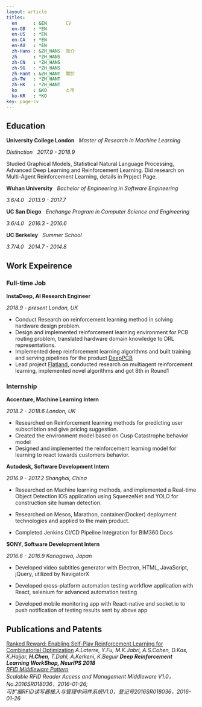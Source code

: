 ```yaml
---
layout: article
titles:
  en      : &EN       CV
  en-GB   : *EN
  en-US   : *EN
  en-CA   : *EN
  en-AU   : *EN
  zh-Hans : &ZH_HANS  简介
  zh      : *ZH_HANS
  zh-CN   : *ZH_HANS
  zh-SG   : *ZH_HANS
  zh-Hant : &ZH_HANT  關於
  zh-TW   : *ZH_HANT
  zh-HK   : *ZH_HANT
  ko      : &KO       소개
  ko-KR   : *KO
key: page-cv
---
```


## Education

**University College London**  &nbsp;  *Master of Research in Machine Learning*

*Distinction    &nbsp;  2017.9 - 2018.9*

Studied Graphical Models, Statistical Natural Language Processing, Advanced Deep Learning and Reinforcement Learning. Did research on Multi-Agent Reinforcement Learning, details in Prpject Page.

**Wuhan University**  &nbsp; *Bachelor of Engineering in Software Engineering*

*3.6/4.0  &nbsp; 2013.9 - 2017.7*

**UC San Diego**  &nbsp; *Enchange Program in Computer Science and Engineering*

*3.6/4.0  &nbsp; 2016.3 - 2016.6*

**UC Berkeley**  &nbsp; *Summer School*

*3.7/4.0  &nbsp; 2014.7 - 2014.8*

## Work Expeirence 

### Full-time Job

**InstaDeep, AI Research Engineer**

*2018.9 - present London, UK*

- Conduct Research on reinforcement learning method in solving hardware design problem.
- Design and implemented reinforcement learning environment for PCB routing problem, translated hardware domain knowledge to DRL representations.
-  Implemented deep reinforcement learning algorithms and built training and serving pipelines for the product <a href="https://deeppcb.ai/"> DeepPCB </a>
- Lead project <a href="https://www.aicrowd.com/challenges/flatland-challenge">Flatland</a>, conducted research on multiagent reinforcement learning, implemented novel algorithms and got 8th in Round1
  

### Internship

       
**Accenture, Machine Learning Intern**

*2018.2 - 2018.6 London, UK*

- Researched on Reinforcement learning methods for predicting user subscribtion and give pricing suggestion. 
- Created the environment model based on Cusp Catastrophe behavior model
- Designed and implemented the reinforcement learning model for learning to react towards customers behavior.
  


  
**Autodesk, Software Development Intern**

*2016.9 - 2017.2 Shanghai, China*
 
- Researched on Machine learning methods, and implemented a Real-time Object Detection IOS application using <span class="gs">SqueezeNet</span> and <span class="gs">YOLO</span> for construction site human detection.
 
- Researched on <span class="gs">Mesos, Marathon, container(Docker)</span> deployment technologies and applied to the main product.
 
- Completed <span class="gs">Jenkins CI/CD Pipeline</span> Integration for BIM360 Docs 
  

  
**SONY, Software Development Intern**

*2016.6 - 2016.9 Kanagawa, Japan*
 
- Developed video subtitles generator with Electron, HTML, JavaScript, jQuery, utilized by NavigatorX 
   
- Developed cross-platform automation testing workflow application with React, selenium for advanced automation testing
   
- Developed mobile monitoring app with React-native and socket.io to push notification of testing results sent by above app
 
  

## Publications and Patents

<div> <a href="https://arxiv.org/pdf/1807.01672.pdf"> Ranked Reward: Enabling Self-Play Reinforcement
          Learning for Combinatorial Optimization</a>
                    <i> 
            A.Laterre, Y.Fu, M.K.Jabri, A.S.Cohen, D.Kas, K.Hajjar, <b>H.Chen</b>, T.Dahl, A.Kerkeni, K.Beguir 
            <b>Deep Reinforcement Learning WorkShop, NeurIPS 2018</b>


<div> <a href="http://www.ipyear.cn/copyright/detail_2016SR018036.html">RFID Middleware Pattern 
</a></div>
                <div> Scalable RFID Reader Access and Management Middleware V1.0，No.2016SR018036，2016-01-26; </div>
                <div> 可扩展RFID读写器接入与管理中间件系统V1.0，登记号2016SR018036，2016-01-26 </div>